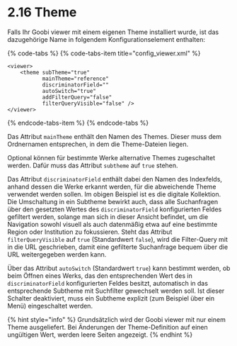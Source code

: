 # 2.16 Theme

Falls Ihr Goobi viewer mit einem eigenen Theme installiert wurde, ist das dazugehörige Name in folgendem Konfigurationselement enthalten:

{% code-tabs %}
{% code-tabs-item title="config\_viewer.xml" %}
```markup
<viewer>
    <theme subTheme="true"
           mainTheme="reference"
           discriminatorField=""
           autoSwitch="true"
           addFilterQuery="false"
           filterQueryVisible="false" />
</viewer>
```
{% endcode-tabs-item %}
{% endcode-tabs %}

Das Attribut `mainTheme` enthält den Namen des Themes. Dieser muss dem Ordnernamen entsprechen, in dem die Theme-Dateien liegen.

Optional können für bestimmte Werke alternative Themes zugeschaltet werden. Dafür muss das Attribut `subtheme` auf `true` stehen.

Das Attribut `discriminatorField` enthält dabei den Namen des Indexfelds, anhand dessen die Werke erkannt werden, für die abweichende Theme verwendet werden sollen. Im obigen Beispiel ist es die digitale Kollektion. Die Umschaltung in ein Subtheme bewirkt auch, dass alle Suchanfragen über den gesetzten Wertes des `discriminatorField` konfigurierten Feldes gefiltert werden, solange man sich in dieser Ansicht befindet, um die Navigation sowohl visuell als auch datenmäßig etwa auf eine bestimmte Region oder Institution zu fokussieren. Steht das Attribut `filterQueryVisible` auf `true` \(Standardwert `false`\), wird die Filter-Query mit in die URL geschrieben, damit eine gefilterte Suchanfrage bequem über die URL weitergegeben werden kann.

Über das Attribut `autoSwitch` \(Standardwert `true`\) kann bestimmt werden, ob beim Öffnen eines Werks, das den entsprechenden Wert des in `discriminatorField` konfigurierten Feldes besitzt, automatisch in das entsprechende Subtheme mit Suchfilter gewechselt werden soll. Ist dieser Schalter deaktiviert, muss ein Subtheme explizit \(zum Beispiel über ein Menü\) eingeschaltet werden.

{% hint style="info" %}
Grundsätzlich wird der Goobi viewer mit nur einem Theme ausgeliefert. Bei Änderungen der Theme-Definition auf einen ungültigen Wert, werden leere Seiten angezeigt.
{% endhint %}

